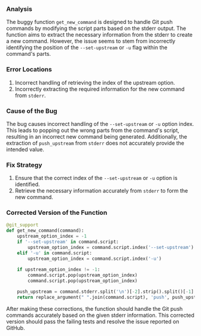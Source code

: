 ### Analysis
The buggy function `get_new_command` is designed to handle Git push commands by modifying the script parts based on the stderr output. The function aims to extract the necessary information from the stderr to create a new command. However, the issue seems to stem from incorrectly identifying the position of the `--set-upstream` or `-u` flag within the command's parts.

### Error Locations
1. Incorrect handling of retrieving the index of the upstream option.
2. Incorrectly extracting the required information for the new command from `stderr`.

### Cause of the Bug
The bug causes incorrect handling of the `--set-upstream` or `-u` option index. This leads to popping out the wrong parts from the command's script, resulting in an incorrect new command being generated. Additionally, the extraction of `push_upstream` from `stderr` does not accurately provide the intended value.

### Fix Strategy
1. Ensure that the correct index of the `--set-upstream` or `-u` option is identified.
2. Retrieve the necessary information accurately from `stderr` to form the new command.

### Corrected Version of the Function
```python
@git_support
def get_new_command(command):
    upstream_option_index = -1
    if '--set-upstream' in command.script:
        upstream_option_index = command.script.index('--set-upstream')
    elif '-u' in command.script:
        upstream_option_index = command.script.index('-u')
    
    if upstream_option_index != -1:
        command.script.pop(upstream_option_index)
        command.script.pop(upstream_option_index)

    push_upstream = command.stderr.split('\n')[-2].strip().split()[-1]
    return replace_argument(" ".join(command.script), 'push', push_upstream)
```

After making these corrections, the function should handle the Git push commands accurately based on the given stderr information. This corrected version should pass the failing tests and resolve the issue reported on GitHub.